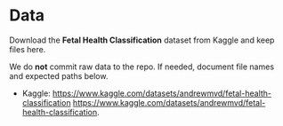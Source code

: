 # Data

Download the **Fetal Health Classification** dataset from Kaggle and keep files here.

We do **not** commit raw data to the repo. If needed, document file names and expected paths below.

- Kaggle: https://www.kaggle.com/datasets/andrewmvd/fetal-health-classification
https://www.kaggle.com/datasets/andrewmvd/fetal-health-classification. 
